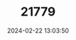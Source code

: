 ---
title: "21779"
category: "Thomasomys ischyrus"
draft: false
date: 2024-02-22 13:03:50
languages:
  English: ["Strong-tailed Oldfield Mouse"]
---